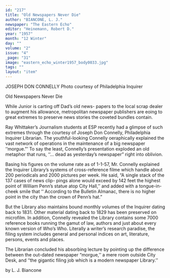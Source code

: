 ```yaml
---
id: "217"
title: "Old Newspapers Never Die"
author: "BIANCONE, L. J."
newspaper: "The Eastern Echo"
editor: "Heinemann, Robert D."
year: "1957"
month: "12 Winter"
day: ""
volume: "2"
issue: "4"
_page: "31"
image: "eastern_echo_winter1957_body0033.jpg"
tags: ""
layout: "item"
---
```

JOSEPH DON CONNELLY
Photo courtesy of Philadelphia Inquirer

Old Newspapers Never Die

While Junior is carting off Dad’s old news-
papers to the local scrap dealer to augment his
allowance, metropolitan newspaper publishers are
eoing to great extremes to preserve news stories
the coveted bundles contain.

Ray Whittaker’s Journalism students at ESP
recently had a glimpse of such extremes through the
courtesy of Joseph Don Connelly, Philadelphia
Inquirer Librarian. The youthful-looking Connelly
oeraphically explained the vast network of operations
in the maintenance of a big newspaper ‘‘morgue.”’
To say the least, Connelly’s presentation exploded
an old metaphor that runs, ‘‘... dead as yesterday’s
newspaper” right into oblivion.

Basing his figures on the volume rate as of
1-1-57, Mr. Connelly explained the Inquirer Library’s
systems of cross-reference filme which handle about
200 periodicals and 2000 pictures per week. He
said, “A single stack of the 137 cases of news clip-
pings alone would exceed by 142 feet the highest
point of William Penn’s statue atop City Hall,’’ and
added with a tongue-in-cheek smile that ‘‘ According
to the Bulletin Almanac, there is no higher point in
the city than the crown of Penn’s hat.”

But the Library also maintains bound monthly
volumes of the Inquirer dating back to 1831. Other
material dating back to 1829 has been preserved
on microfilm. In addition, Connelly revealed the
Library contains some 7000 reference books running
the gamut of law, authors and just about every
known version of Who’s Who. Literally a writer’s
research paradise, the filing system includes general
and personal indices on art, literature, persons,
events and places.

The Librarian concluded his absorbing lecture
by pointing up the difference between the out-dated
newspaper “morgue,’’ a mere room outside City
Desk, and ‘‘the gigantic filing job which is a modern
newspaper Library.’’

by L. J. Biancone
